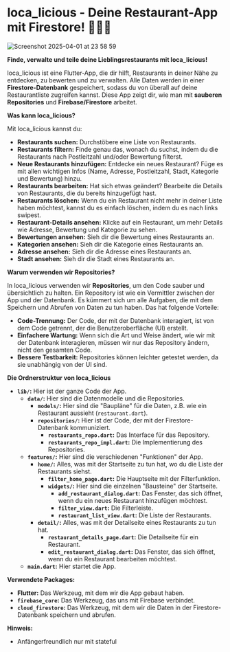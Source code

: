 # loca_licious - Deine Restaurant-App mit Firestore! 🍔🍕🍣

![Screenshot 2025-04-01 at 23 58 59](https://github.com/user-attachments/assets/682610db-1ac6-4fa1-8b2d-412efac20d08)

**Finde, verwalte und teile deine Lieblingsrestaurants mit loca_licious!**

loca_licious ist eine Flutter-App, die dir hilft, Restaurants in deiner Nähe zu entdecken, zu bewerten und zu verwalten. Alle Daten werden in einer **Firestore-Datenbank** gespeichert, sodass du von überall auf deine Restaurantliste zugreifen kannst. Diese App zeigt dir, wie man mit **sauberen Repositories** und **Firebase/Firestore** arbeitet.

**Was kann loca_licious?**

Mit loca_licious kannst du:

*   **Restaurants suchen:** Durchstöbere eine Liste von Restaurants.
*   **Restaurants filtern:** Finde genau das, wonach du suchst, indem du die Restaurants nach Postleitzahl und/oder Bewertung filterst.
*   **Neue Restaurants hinzufügen:** Entdecke ein neues Restaurant? Füge es mit allen wichtigen Infos (Name, Adresse, Postleitzahl, Stadt, Kategorie und Bewertung) hinzu.
*   **Restaurants bearbeiten:** Hat sich etwas geändert? Bearbeite die Details von Restaurants, die du bereits hinzugefügt hast.
*   **Restaurants löschen:** Wenn du ein Restaurant nicht mehr in deiner Liste haben möchtest, kannst du es einfach löschen, indem du es nach links swipest.
*   **Restaurant-Details ansehen:** Klicke auf ein Restaurant, um mehr Details wie Adresse, Bewertung und Kategorie zu sehen.
*   **Bewertungen ansehen:** Sieh dir die Bewertung eines Restaurants an.
*   **Kategorien ansehen:** Sieh dir die Kategorie eines Restaurants an.
*   **Adresse ansehen:** Sieh dir die Adresse eines Restaurants an.
*   **Stadt ansehen:** Sieh dir die Stadt eines Restaurants an.

**Warum verwenden wir Repositories?**

In loca_licious verwenden wir **Repositories**, um den Code sauber und übersichtlich zu halten. Ein Repository ist wie ein Vermittler zwischen der App und der Datenbank. Es kümmert sich um alle Aufgaben, die mit dem Speichern und Abrufen von Daten zu tun haben. Das hat folgende Vorteile:

*   **Code-Trennung:** Der Code, der mit der Datenbank interagiert, ist von dem Code getrennt, der die Benutzeroberfläche (UI) erstellt.
*   **Einfachere Wartung:** Wenn sich die Art und Weise ändert, wie wir mit der Datenbank interagieren, müssen wir nur das Repository ändern, nicht den gesamten Code.
*   **Bessere Testbarkeit:** Repositories können leichter getestet werden, da sie unabhängig von der UI sind.


**Die Ordnerstruktur von loca_licious**

*   **`lib/`:** Hier ist der ganze Code der App.
    *   **`data/`:** Hier sind die Datenmodelle und die Repositories.
        *   **`models/`:** Hier sind die "Baupläne" für die Daten, z.B. wie ein Restaurant aussieht (`restaurant.dart`).
        *   **`repositories/`:** Hier ist der Code, der mit der Firestore-Datenbank kommuniziert.
            *   **`restaurants_repo.dart`:** Das Interface für das Repository.
            *   **`restaurants_repo_impl.dart`:** Die Implementierung des Repositories.
    *   **`features/`:** Hier sind die verschiedenen "Funktionen" der App.
        *   **`home/`:** Alles, was mit der Startseite zu tun hat, wo du die Liste der Restaurants siehst.
            *   **`filter_home_page.dart`:** Die Hauptseite mit der Filterfunktion.
            *   **`widgets/`:** Hier sind die einzelnen "Bausteine" der Startseite.
                *   **`add_restaurant_dialog.dart`:** Das Fenster, das sich öffnet, wenn du ein neues Restaurant hinzufügen möchtest.
                *   **`filter_view.dart`:** Die Filterleiste.
                *   **`restaurant_list_view.dart`:** Die Liste der Restaurants.
        *   **`detail/`:** Alles, was mit der Detailseite eines Restaurants zu tun hat.
            *   **`restaurant_details_page.dart`:** Die Detailseite für ein Restaurant.
            *   **`edit_restaurant_dialog.dart`:** Das Fenster, das sich öffnet, wenn du ein Restaurant bearbeiten möchtest.
    *   **`main.dart`:** Hier startet die App.

**Verwendete Packages:**

*   **Flutter:** Das Werkzeug, mit dem wir die App gebaut haben.
*   **`firebase_core`:** Das Werkzeug, das uns mit Firebase verbindet.
*   **`cloud_firestore`:** Das Werkzeug, mit dem wir die Daten in der Firestore-Datenbank speichern und abrufen.

**Hinweis:**

*   Anfängerfreundlich nur mit stateful




